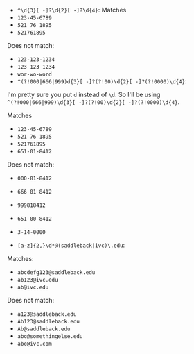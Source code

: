  * `^\d{3}[ -]?\d{2}[ -]?\d{4}`:
 Matches
  * `123-45-6789`
  * `521 76 1895`
  * `521761895`

 Does not match:
  * `123-123-1234`
  * `123 123 1234`
  * `wor-wo-word`
 * `^(?!000|666|999)d{3}[ -]?(?!00)\d{2}[ -]?(?!0000)\d{4}`:

 I'm pretty sure you put `d` instead of `\d`.
 So I'll be using `^(?!000|666|999)\d{3}[ -]?(?!00)\d{2}[ -]?(?!0000)\d{4}`.

 Matches
  * `123-45-6789`
  * `521 76 1895`
  * `521761895`
  * `651-01-8412`

 Does not match:
  * `000-81-8412`
  * `666 81 8412`
  * `999818412`
  * `651 00 8412`
  * `3-14-0000`

 * `[a-z]{2,}\d*@(saddleback|ivc)\.edu`:

 Matches:
  * `abcdefg123@saddleback.edu`
  * `ab123@ivc.edu`
  * `ab@ivc.edu`
  
 Does not match:
  * `a123@saddleback.edu`
  * `Ab123@saddleback.edu`
  * `Ab@saddleback.edu`
  * `abc@somethingelse.edu`
  * `abc@ivc.com`
  
